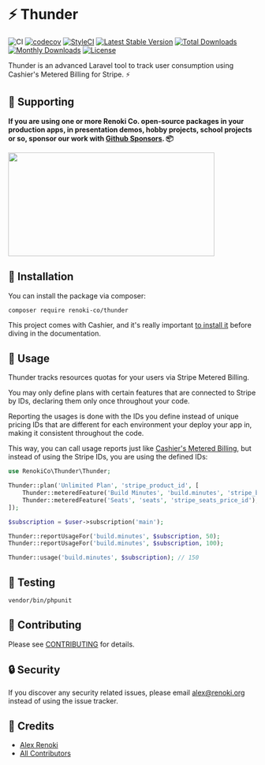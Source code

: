 ⚡ Thunder
==========

![CI](https://github.com/renoki-co/thunder/workflows/CI/badge.svg?branch=master)
[![codecov](https://codecov.io/gh/renoki-co/thunder/branch/master/graph/badge.svg)](https://codecov.io/gh/renoki-co/thunder/branch/master)
[![StyleCI](https://github.styleci.io/repos/425555174/shield?branch=master)](https://github.styleci.io/repos/425555174)
[![Latest Stable Version](https://poser.pugx.org/renoki-co/thunder/v/stable)](https://packagist.org/packages/renoki-co/thunder)
[![Total Downloads](https://poser.pugx.org/renoki-co/thunder/downloads)](https://packagist.org/packages/renoki-co/thunder)
[![Monthly Downloads](https://poser.pugx.org/renoki-co/thunder/d/monthly)](https://packagist.org/packages/renoki-co/thunder)
[![License](https://poser.pugx.org/renoki-co/thunder/license)](https://packagist.org/packages/renoki-co/thunder)

Thunder is an advanced Laravel tool to track user consumption using Cashier's Metered Billing for Stripe. ⚡

## 🤝 Supporting

**If you are using one or more Renoki Co. open-source packages in your production apps, in presentation demos, hobby projects, school projects or so, sponsor our work with [Github Sponsors](https://github.com/sponsors/rennokki). 📦**

[<img src="https://github-content.s3.fr-par.scw.cloud/static/45.jpg" height="210" width="418" />](https://github-content.renoki.org/github-repo/45)

## 🚀 Installation

You can install the package via composer:

```bash
composer require renoki-co/thunder
```

This project comes with Cashier, and it's really important [to install it](https://laravel.com/docs/8.x/billing#installation) before diving in the documentation.

## 🙌 Usage

Thunder tracks resources quotas for your users via Stripe Metered Billing.

You may only define plans with certain features that are connected to Stripe by IDs, declaring them only once throughout your code.

Reporting the usages is done with the IDs you define instead of unique pricing IDs that are different for each environment your deploy your app in, making it consistent throughout the code.

This way, you can call usage reports just like [Cashier's Metered Billing](https://laravel.com/docs/8.x/billing#metered-billing), but instead of using the Stripe IDs, you are using the defined IDs:

```php
use RenokiCo\Thunder\Thunder;

Thunder::plan('Unlimited Plan', 'stripe_product_id', [
    Thunder::meteredFeature('Build Minutes', 'build.minutes', 'stripe_build_minutes_price_id'),
    Thunder::meteredFeature('Seats', 'seats', 'stripe_seats_price_id'),
]);

$subscription = $user->subscription('main');

Thunder::reportUsageFor('build.minutes', $subscription, 50);
Thunder::reportUsageFor('build.minutes', $subscription, 100);

Thunder::usage('build.minutes', $subscription); // 150
```

## 🐛 Testing

``` bash
vendor/bin/phpunit
```

## 🤝 Contributing

Please see [CONTRIBUTING](CONTRIBUTING.md) for details.

## 🔒  Security

If you discover any security related issues, please email alex@renoki.org instead of using the issue tracker.

## 🎉 Credits

- [Alex Renoki](https://github.com/rennokki)
- [All Contributors](../../contributors)
